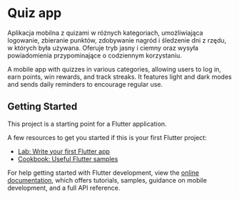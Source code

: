 # Quiz app

Aplikacja mobilna z quizami w różnych kategoriach, umożliwiająca logowanie, zbieranie punktów, zdobywanie nagród i śledzenie dni z rzędu, w których była używana. Oferuje tryb jasny i ciemny oraz wysyła powiadomienia przypominające o codziennym korzystaniu.

A mobile app with quizzes in various categories, allowing users to log in, earn points, win rewards, and track streaks. It features light and dark modes and sends daily reminders to encourage regular use.

## Getting Started

This project is a starting point for a Flutter application.

A few resources to get you started if this is your first Flutter project:

- [Lab: Write your first Flutter app](https://docs.flutter.dev/get-started/codelab)
- [Cookbook: Useful Flutter samples](https://docs.flutter.dev/cookbook)

For help getting started with Flutter development, view the
[online documentation](https://docs.flutter.dev/), which offers tutorials,
samples, guidance on mobile development, and a full API reference.
